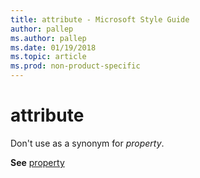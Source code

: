 ```yaml
---
title: attribute - Microsoft Style Guide
author: pallep
ms.author: pallep
ms.date: 01/19/2018
ms.topic: article
ms.prod: non-product-specific
---
```


# attribute

Don't use as a synonym for *property*.

**See** [property](/a-to-z/p/property.md)
